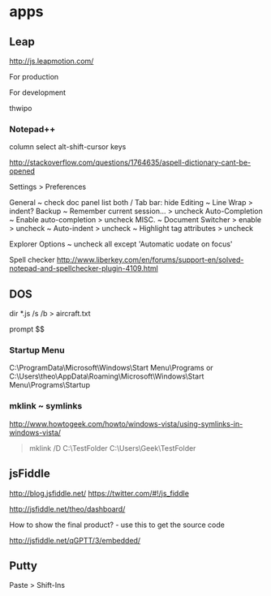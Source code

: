 # apps

## Leap

http://js.leapmotion.com/

For production
<script src = http://js.leapmotion.com/0.3.0-beta2/leap.min.js ></script>

For development
<script src="//js.leapmotion.com/0.3.0-beta2/leap.js"></script>

thwipo


### Notepad++

column select alt-shift-cursor keys

http://stackoverflow.com/questions/1764635/aspell-dictionary-cant-be-opened

Settings > Preferences

General ~ check doc panel list both / Tab bar: hide
Editing ~ Line Wrap > indent?
Backup ~ Remember current session... > uncheck
Auto-Completion ~ Enable auto-completion > uncheck
MISC.  ~ Document Switcher > enable > uncheck ~ Auto-indent > uncheck ~ Highlight tag attributes > uncheck

Explorer Options ~ uncheck all except 'Automatic uodate on focus'

Spell checker
http://www.liberkey.com/en/forums/support-en/solved-notepad-and-spellchecker-plugin-4109.html



## DOS

dir *.js /s /b > aircraft.txt

prompt $$




### Startup Menu

C:\ProgramData\Microsoft\Windows\Start Menu\Programs
or
C:\Users\theo\AppData\Roaming\Microsoft\Windows\Start Menu\Programs\Startup



### mklink ~ symlinks

http://www.howtogeek.com/howto/windows-vista/using-symlinks-in-windows-vista/


> mklink /D C:\TestFolder C:\Users\Geek\TestFolder




## jsFiddle

http://blog.jsfiddle.net/
https://twitter.com/#!/js_fiddle

http://jsfiddle.net/theo/dashboard/

How to show the final product? - use this to get the source code

http://jsfiddle.net/qGPTT/3/embedded/


## Putty

Paste > Shift-Ins

